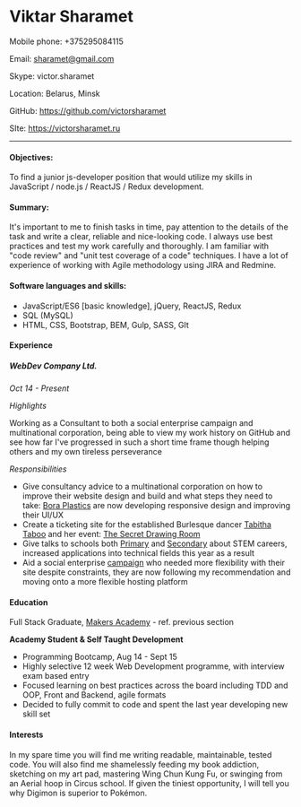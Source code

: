 # Viktar Sharamet

Mobile phone: +375295084115

Email: sharamet@gmail.com

Skype: victor.sharamet

Location: Belarus, Minsk

GitHub: https://github.com/victorsharamet

SIte: https://victorsharamet.ru

------

#### Objectives:

To find a junior js-developer position that would utilize my skills in JavaScript / node.js / ReactJS / Redux development.

#### Summary:

It's important to me to finish tasks in time, pay attention to the details of the task and write a clear, reliable and nice-looking code. I always use best practices and test my work carefully and thoroughly. I am familiar with "code review" and "unit test coverage of a code" techniques. I have a lot of experience of working with Agile methodology using JIRA and Redmine.

#### Software languages and skills:

- JavaScript/ES6 [basic knowledge], jQuery, ReactJS, Redux
- SQL (MySQL)
- HTML, CSS, Bootstrap, BEM, Gulp, SASS, GIt

#### Experience

##### WebDev Company Ltd.

*Oct 14 - Present*

*Highlights*

Working as a Consultant to both a social enterprise campaign and multinational corporation, being able to view my work history on GitHub and see how far I've progressed in such a short time frame though helping others and my own tireless perseverance

*Responsibilities*

- Give consultancy advice to a multinational corporation on how to improve their website design and build and what steps they need to take: [Bora Plastics](http://www.boraplastik.com.tr/english) are now developing responsive design and improving their UI/UX
- Create a ticketing site for the established Burlesque dancer [Tabitha Taboo](http://www.tabithataboo.com/) and her event: [The Secret Drawing Room](https://github.com/Mervodactyl/TheSecretDrawingRoom)
- Give talks to schools both [Primary](http://www.tufnellpark.islington.sch.uk/) and [Secondary](http://www.holloway.islington.sch.uk/) about STEM careers, increased applications into technical fields this year as a result
- Aid a social enterprise [campaign](http://hardedgesthestories.com/) who needed more flexibility with their site despite constraints, they are now following my recommendation and moving onto a more flexible hosting platform

#### Education

Full Stack Graduate, [Makers Academy](http://www.makersacademy.com/) - ref. previous section

**Academy Student & Self Taught Development**

- Programming Bootcamp, Aug 14 - Sept 15
- Highly selective 12 week Web Development programme, with interview exam based entry
- Focused learning on best practices across the board including TDD and OOP, Front and Backend, agile formats
- Decided to fully commit to code and spent the last year developing new skill set

#### Interests

In my spare time you will find me writing readable, maintainable, tested code. You will also find me shamelessly feeding my book addiction, sketching on my art pad, mastering Wing Chun Kung Fu, or swinging from an Aerial hoop in Circus school. If given the tiniest opportunity, I will tell you why Digimon is superior to Pokémon.